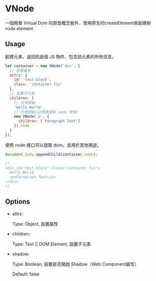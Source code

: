 # VNode

一個簡單 Virtual Dom 的原型概念套件，使用原生的createElement來創建新node element

## Usage

創建元素，返回的是個 JS 物件，包含該元素的所有信息。

```js
let container = new VNode('div', {
  // 設置屬性
  attrs: {
    id: 'test-block',
    class: 'container fix'
  },
  // 設置子元素
  children: [
    // 文本節點
    'Hello World',
    // 元素節點(記得要提取 node 使用)
    new VNode('p', {
      children: ['Paragraph Text']
    }).node
  ]
});
```

使用 node 接口可以提取 dom，並用於其他用途。

```js
document.body.appendChild(container.node);

/*
<div id="test-block" class="container fix">
  Hello World
  <p>Paragraph Text</p>
</div>
*/
```

## Options

- attrs:

    Type: Object, 設置屬性

- children:

    Type: Text || DOM Element, 設置子元素

- shadow:

    Type: Boolean, 設置是否開啟 Shadow（Web Component屬性）

    Default: false
    